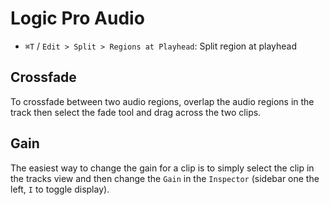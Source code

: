 # Logic Pro Audio

- `⌘T` / `Edit > Split > Regions at Playhead`: Split region at playhead

## Crossfade

To crossfade between two audio regions, overlap the audio regions in the track then select the fade tool and drag across the two clips.

## Gain

The easiest way to change the gain for a clip is to simply select the clip in the tracks view and then change the `Gain` in the `Inspector` (sidebar one the left, `I` to toggle display).